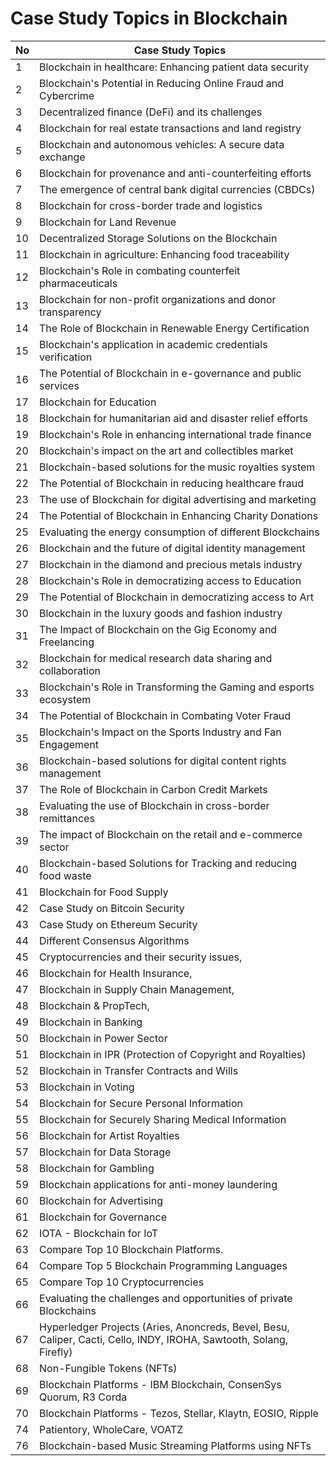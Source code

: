 # Case Study Topics in Blockchain
| No | Case Study Topics |
| -- | ----------------- |
| 1	| Blockchain in healthcare: Enhancing patient data security |
| 2	| Blockchain's Potential in Reducing Online Fraud and Cybercrime |
| 3	| Decentralized finance (DeFi) and its challenges |
| 4 |	Blockchain for real estate transactions and land registry |
| 5 |	Blockchain and autonomous vehicles: A secure data exchange |
| 6 |	Blockchain for provenance and anti-counterfeiting efforts |
| 7 | The emergence of central bank digital currencies (CBDCs) |
| 8 |	Blockchain for cross-border trade and logistics|
| 9 | Blockchain for Land Revenue |
| 10 | Decentralized Storage Solutions on the Blockchain |
| 11 | Blockchain in agriculture: Enhancing food traceability |
| 12 | Blockchain's Role in combating counterfeit pharmaceuticals |
| 13 | Blockchain for non-profit organizations and donor transparency |
| 14 | The Role of Blockchain in Renewable Energy Certification |
| 15 | Blockchain's application in academic credentials verification |
| 16 | The Potential of Blockchain in e-governance and public services|
| 17 | Blockchain for Education |
| 18 | Blockchain for humanitarian aid and disaster relief efforts |
| 19 | Blockchain's Role in enhancing international trade finance |
| 20 | Blockchain's impact on the art and collectibles market |
| 21 | Blockchain-based solutions for the music royalties system |
| 22 | The Potential of Blockchain in reducing healthcare fraud |
| 23 | The use of Blockchain for digital advertising and marketing |
| 24 | The Potential of Blockchain in Enhancing Charity Donations |
| 25 | Evaluating the energy consumption of different Blockchains |
| 26 | Blockchain and the future of digital identity management |
| 27 | Blockchain in the diamond and precious metals industry |
| 28 | Blockchain's Role in democratizing access to Education | 
| 29 | The Potential of Blockchain in democratizing access to Art |
| 30 | Blockchain in the luxury goods and fashion industry |
| 31 | The Impact of Blockchain on the Gig Economy and Freelancing |
| 32 | Blockchain for medical research data sharing and collaboration |
| 33 | Blockchain's Role in Transforming the Gaming and esports ecosystem |
| 34 | The Potential of Blockchain in Combating Voter Fraud |
| 35 | Blockchain's Impact on the Sports Industry and Fan Engagement |
| 36 | Blockchain-based solutions for digital content rights management |
| 37 | The Role of Blockchain in Carbon Credit Markets |
| 38 | Evaluating the use of Blockchain in cross-border remittances |
| 39 | The impact of Blockchain on the retail and e-commerce sector |
| 40 | Blockchain-based Solutions for Tracking and reducing food waste |
| 41 | Blockchain for Food Supply | 
| 42 |Case Study on Bitcoin Security |
| 43 | Case Study on Ethereum Security |
| 44 | Different Consensus Algorithms |
| 45 | Cryptocurrencies and their security issues, |
| 46 | Blockchain for Health Insurance, |
| 47 | Blockchain in Supply Chain Management, |
| 48 | Blockchain & PropTech, |
| 49 | Blockchain in Banking | 
| 50 | Blockchain in Power Sector |
| 51 | Blockchain in IPR (Protection of Copyright and Royalties) |
| 52 | Blockchain in Transfer Contracts and Wills |
| 53 | Blockchain in Voting |
| 54 | Blockchain for Secure Personal Information |
| 55 | Blockchain for Securely Sharing Medical Information |
| 56 | Blockchain for Artist Royalties |
| 57 | Blockchain for Data Storage |
| 58 | Blockchain for Gambling | 
| 59 | Blockchain applications for anti-money laundering |
| 60 | Blockchain for Advertising |
| 61 | Blockchain for Governance |
| 62 | IOTA - Blockchain for IoT | 
| 63 | Compare Top 10 Blockchain Platforms. |
| 64 | Compare Top 5 Blockchain Programming Languages |
| 65 | Compare Top 10 Cryptocurrencies |
| 66 | Evaluating the challenges and opportunities of private Blockchains |
| 67 |	Hyperledger Projects (Aries, Anoncreds, Bevel, Besu, Caliper, Cacti, Cello, INDY, IROHA, Sawtooth, Solang, Firefly) |
| 68 | Non-Fungible Tokens (NFTs) |
| 69 | Blockchain Platforms - IBM Blockchain, ConsenSys Quorum, R3 Corda |
| 70 | Blockchain Platforms - Tezos, Stellar, Klaytn, EOSIO, Ripple |
| 74 | Patientory, WholeCare, VOATZ |
| 76 | Blockchain-based Music Streaming Platforms using NFTs |
